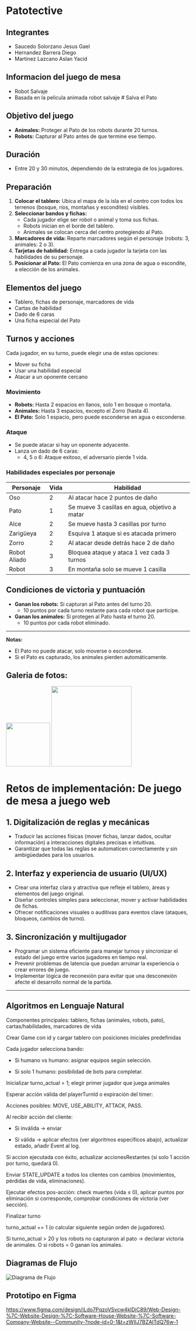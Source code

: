# Patotective

## Integrantes

- Saucedo Solorzano Jesus Gael
- Hernandez Barrera Diego
- Martinez Lazcano Aslan Yacid

## Informacion del juego de mesa

- Robot Salvaje
- Basada en la pelicula animada robot salvaje # Salva el Pato

## Objetivo del juego

- **Animales:** Proteger al Pato de los robots durante 20 turnos.
- **Robots:** Capturar al Pato antes de que termine ese tiempo.

## Duración

- Entre 20 y 30 minutos, dependiendo de la estrategia de los jugadores.

## Preparación

1. **Colocar el tablero:** Ubica el mapa de la isla en el centro con todos los terrenos (bosque, ríos, montañas y escondites) visibles.
2. **Seleccionar bandos y fichas:**
   - Cada jugador elige ser robot o animal y toma sus fichas.
   - Robots inician en el borde del tablero.
   - Animales se colocan cerca del centro protegiendo al Pato.
3. **Marcadores de vida:** Reparte marcadores según el personaje (robots: 3, animales: 2 o 3).
4. **Tarjetas de habilidad:** Entrega a cada jugador la tarjeta con las habilidades de su personaje.
5. **Posicionar al Pato:** El Pato comienza en una zona de agua o escondite, a elección de los animales.

## Elementos del juego

- Tablero, fichas de personaje, marcadores de vida
- Cartas de habilidad
- Dado de 6 caras
- Una ficha especial del Pato

## Turnos y acciones

Cada jugador, en su turno, puede elegir una de estas opciones:

- Mover su ficha
- Usar una habilidad especial
- Atacar a un oponente cercano

### Movimiento

- **Robots:** Hasta 2 espacios en llanos, solo 1 en bosque o montaña.
- **Animales:** Hasta 3 espacios, excepto el Zorro (hasta 4).
- **El Pato:** Solo 1 espacio, pero puede esconderse en agua o esconderse.

### Ataque

- Se puede atacar si hay un oponente adyacente.
- Lanza un dado de 6 caras:
  - 4, 5 o 6: Ataque exitoso, el adversario pierde 1 vida.

### Habilidades especiales por personaje

| Personaje    | Vida | Habilidad                                     |
| ------------ | ---- | --------------------------------------------- |
| Oso          | 2    | Al atacar hace 2 puntos de daño               |
| Pato         | 1    | Se mueve 3 casillas en agua, objetivo a matar |
| Alce         | 2    | Se mueve hasta 3 casillas por turno           |
| Zarigüeya    | 2    | Esquiva 1 ataque si es atacada primero        |
| Zorro        | 2    | Al atacar desde detrás hace 2 de daño         |
| Robot Aliado | 3    | Bloquea ataque y ataca 1 vez cada 3 turnos    |
| Robot        | 3    | En montaña solo se mueve 1 casilla            |

## Condiciones de victoria y puntuación

- **Ganan los robots:** Si capturan al Pato antes del turno 20.
  - 10 puntos por cada turno restante para cada robot que participe.
- **Ganan los animales:** Si protegen al Pato hasta el turno 20.
  - 10 puntos por cada robot eliminado.

---

**Notas:**

- El Pato no puede atacar, solo moverse o esconderse.
- Si el Pato es capturado, los animales pierden automáticamente.

## Galeria de fotos:

<img src="assets/foto1.jpeg" width="120">
<img src="assets/roles.jpg" width="220">

# Retos de implementación: De juego de mesa a juego web

## 1. Digitalización de reglas y mecánicas

- Traducir las acciones físicas (mover fichas, lanzar dados, ocultar información) a interacciones digitales precisas e intuitivas.
- Garantizar que todas las reglas se automaticen correctamente y sin ambigüedades para los usuarios.

## 2. Interfaz y experiencia de usuario (UI/UX)

- Crear una interfaz clara y atractiva que refleje el tablero, áreas y elementos del juego original.
- Diseñar controles simples para seleccionar, mover y activar habilidades de fichas.
- Ofrecer notificaciones visuales o auditivas para eventos clave (ataques, bloqueos, cambios de turno).

## 3. Sincronización y multijugador

- Programar un sistema eficiente para manejar turnos y sincronizar el estado del juego entre varios jugadores en tiempo real.
- Prevenir problemas de latencia que puedan arruinar la experiencia o crear errores de juego.
- Implementar lógica de reconexión para evitar que una desconexión afecte el desarrollo normal de la partida.

---


## Algoritmos en Lenguaje Natural


Componentes principales: tablero, fichas (animales, robots, pato), cartas/habilidades, marcadores de vida

Crear Game con id y cargar tablero con posiciones iniciales predefinidas 

Cada jugador selecciona bando: 

- Si humano vs humano: asignar equipos según selección.

- Si solo 1 humano: posibilidad de bots para completar.


Inicializar turno_actual = 1; elegir primer jugador que juega animales 

Esperar acción válida del playerTurnId o expiración del timer:


Acciones posibles: MOVE, USE_ABILITY, ATTACK, PASS.


Al recibir acción del cliente:

- Si inválida → enviar

- Si válida → aplicar efectos (ver algoritmos específicos abajo), actualizar estado, añadir Event al log.


Si accion ejecutada con éxito, actualizar accionesRestantes (si solo 1 acción por turno, quedará 0).


Enviar STATE_UPDATE a todos los clientes con cambios (movimientos, pérdidas de vida, eliminaciones).


Ejecutar efectos pos-acción: check muertes (vida ≤ 0), aplicar puntos por eliminación si corresponde, comprobar condiciones de victoria (ver sección).


Finalizar turno

turno_actual += 1 (o calcular siguiente según orden de jugadores).


Si turno_actual > 20 y los robots no capturaron al pato → declarar victoria de animales. O si robots = 0 ganan los animales.  


## Diagramas de Flujo

![Diagrama de Flujo](assets/IMG_8941.PNG)

## Prototipo en Figma

https://www.figma.com/design/iLdo7PqzoVSvcw4klDiC89/Web-Design-%7C-Website-Design-%7C-Software-House-Website-%7C-Software-Company-Website--Community-?node-id=0-1&t=zWIlJ7BZAITdQ76w-1

